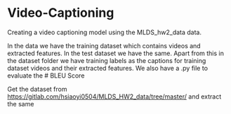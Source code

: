 # Video-Captioning
Creating a video captioning model using the MLDS_hw2_data data.

In the data we have the training dataset which contains videos and extracted features. In the test dataset we have the same.
Apart from this in the dataset folder we have training labels as the captions for training dataset videos and their extracted features.
We also have a .py file to evaluate the # BLEU Score

Get the dataset from https://gitlab.com/hsiaoyi0504/MLDS_HW2_data/tree/master/ and extract the same
